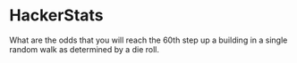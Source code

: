 # HackerStats
What are the odds that you will reach the 60th step up a building in a single random walk as determined by a die roll.
